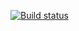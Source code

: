 [![Build status](https://ci.appveyor.com/api/projects/status/tjfclloyry41a365?svg=true)](https://ci.appveyor.com/project/Tot-Anton/5-task-2-test-mode-pattern)
